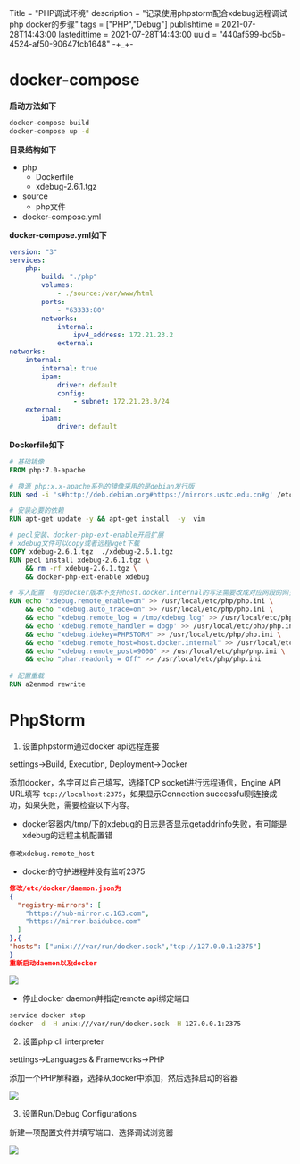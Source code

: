 Title = "PHP调试环境"
description = "记录使用phpstorm配合xdebug远程调试php docker的步骤"
tags = ["PHP","Debug"]
publishtime = 2021-07-28T14:43:00
lastedittime = 2021-07-28T14:43:00
uuid = "440af599-bd5b-4524-af50-90647fcb1648"
-+_+-



# docker-compose



**启动方法如下**

```bash
docker-compose build
docker-compose up -d
```



**目录结构如下**

- php
	- Dockerfile
	- xdebug-2.6.1.tgz
- source
	- php文件
- docker-compose.yml



**docker-compose.yml如下**

```yml
version: "3"
services: 
    php:
        build: "./php"
        volumes: 
            - ./source:/var/www/html
        ports: 
            - "63333:80"
        networks: 
            internal: 
                ipv4_address: 172.21.23.2
            external:
networks: 
    internal: 
        internal: true
        ipam: 
            driver: default
            config: 
                - subnet: 172.21.23.0/24
    external: 
        ipam: 
            driver: default
```

**Dockerfile如下**

```dockerfile
# 基础镜像
FROM php:7.0-apache

# 换源 php:x.x-apache系列的镜像采用的是debian发行版
RUN sed -i 's#http://deb.debian.org#https://mirrors.ustc.edu.cn#g' /etc/apt/sources.list && sed -i 's|security.debian.org/debian-security|mirrors.ustc.edu.cn/debian-security|g' /etc/apt/sources.list

# 安装必要的依赖
RUN apt-get update -y && apt-get install  -y  vim

# pecl安装、docker-php-ext-enable开启扩展
# xdebug文件可以copy或者远程wget下载
COPY xdebug-2.6.1.tgz  ./xdebug-2.6.1.tgz
RUN pecl install xdebug-2.6.1.tgz \
    && rm -rf xdebug-2.6.1.tgz \
    && docker-php-ext-enable xdebug

# 写入配置  有的docker版本不支持host.docker.internal的写法需要改成对应网段的网关，也就是宿主机在当前网段的地址 ex: 172.21.23.1
RUN echo "xdebug.remote_enable=on" >> /usr/local/etc/php/php.ini \
    && echo "xdebug.auto_trace=on" >> /usr/local/etc/php/php.ini \
    && echo "xdebug.remote_log = /tmp/xdebug.log" >> /usr/local/etc/php/php.ini \
    && echo 'xdebug.remote_handler = dbgp' >> /usr/local/etc/php/php.ini \
    && echo "xdebug.idekey=PHPSTORM" >> /usr/local/etc/php/php.ini \
    && echo "xdebug.remote_host=host.docker.internal" >> /usr/local/etc/php/php.ini \
    && echo "xdebug.remote_post=9000" >> /usr/local/etc/php/php.ini \
    && echo "phar.readonly = Off" >> /usr/local/etc/php/php.ini
    
# 配置重载
RUN a2enmod rewrite
```



# PhpStorm

1. 设置phpstorm通过docker api远程连接

settings->Build, Execution, Deployment->Docker

添加docker，名字可以自己填写，选择TCP socket进行远程通信，Engine API URL填写 `tcp://localhost:2375`，如果显示Connection successful则连接成功，如果失败，需要检查以下内容。

- docker容器内/tmp/下的xdebug的日志是否显示getaddrinfo失败，有可能是xdebug的远程主机配置错

```
修改xdebug.remote_host
```

- docker的守护进程并没有监听2375

```json
修改/etc/docker/daemon.json为
{
  "registry-mirrors": [
    "https://hub-mirror.c.163.com",
    "https://mirror.baidubce.com"
  ]
},{
"hosts": ["unix:///var/run/docker.sock","tcp://127.0.0.1:2375"]
}
重新启动daemon以及docker
```

![](https://blog-1301895608.cos.ap-guangzhou.myqcloud.com/img2/20211224112854.png)

- 停止docker daemon并指定remote api绑定端口

```bash
service docker stop
docker -d -H unix:///var/run/docker.sock -H 127.0.0.1:2375
```



2. 设置php cli interpreter

settings->Languages & Frameworks->PHP

添加一个PHP解释器，选择从docker中添加，然后选择启动的容器

![](https://blog-1301895608.cos.ap-guangzhou.myqcloud.com/img2/20211224112818.png)



3. 设置Run/Debug Configurations

新建一项配置文件并填写端口、选择调试浏览器

![](https://blog-1301895608.cos.ap-guangzhou.myqcloud.com/img2/20211224113308.png)
